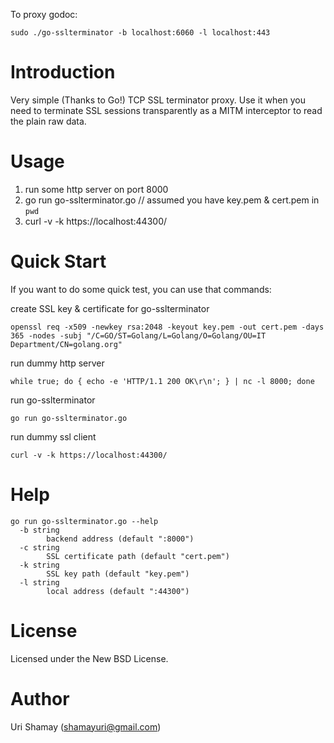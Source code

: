 To proxy godoc:

```
sudo ./go-sslterminator -b localhost:6060 -l localhost:443
```

Introduction
================

Very simple (Thanks to Go!) TCP SSL terminator proxy.
Use it when you need to terminate SSL sessions transparently as a MITM interceptor to read the plain raw data.

Usage
================

1. run some http server on port 8000
2. go run go-sslterminator.go // assumed you have key.pem & cert.pem in `pwd`
3. curl -v -k https://localhost:44300/

Quick Start
================
If you want to do some quick test, you can use that commands:

create SSL key & certificate for go-sslterminator

```
openssl req -x509 -newkey rsa:2048 -keyout key.pem -out cert.pem -days 365 -nodes -subj "/C=GO/ST=Golang/L=Golang/O=Golang/OU=IT Department/CN=golang.org"
```

run dummy http server

```
while true; do { echo -e 'HTTP/1.1 200 OK\r\n'; } | nc -l 8000; done
```
	
run go-sslterminator

```
go run go-sslterminator.go
```
	
run dummy ssl client

```
curl -v -k https://localhost:44300/
```

Help
================
```
go run go-sslterminator.go --help
  -b string
    	backend address (default ":8000")
  -c string
    	SSL certificate path (default "cert.pem")
  -k string
    	SSL key path (default "key.pem")
  -l string
    	local address (default ":44300")
```

License
================

Licensed under the New BSD License.

Author
================

Uri Shamay (shamayuri@gmail.com)
